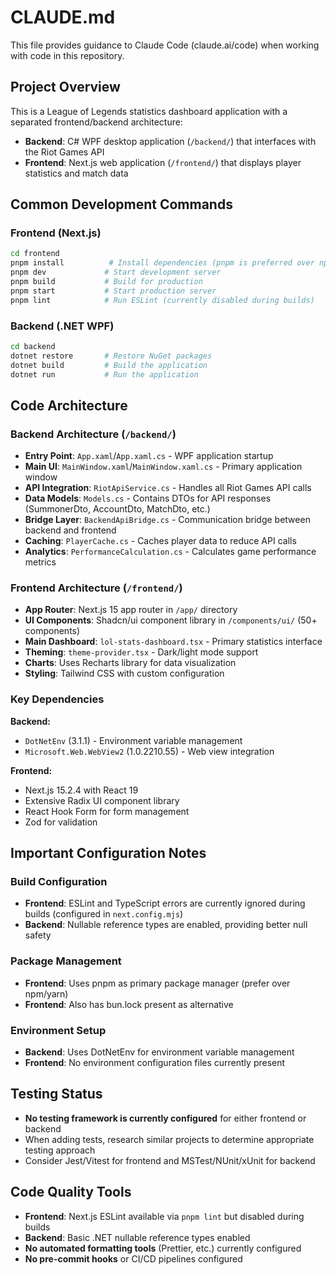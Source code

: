 # CLAUDE.md

This file provides guidance to Claude Code (claude.ai/code) when working with code in this repository.

## Project Overview

This is a League of Legends statistics dashboard application with a separated frontend/backend architecture:

- **Backend**: C# WPF desktop application (`/backend/`) that interfaces with the Riot Games API
- **Frontend**: Next.js web application (`/frontend/`) that displays player statistics and match data

## Common Development Commands

### Frontend (Next.js)
```bash
cd frontend
pnpm install          # Install dependencies (pnpm is preferred over npm)
pnpm dev             # Start development server
pnpm build           # Build for production
pnpm start           # Start production server
pnpm lint            # Run ESLint (currently disabled during builds)
```

### Backend (.NET WPF)
```bash
cd backend
dotnet restore       # Restore NuGet packages
dotnet build         # Build the application
dotnet run           # Run the application
```

## Code Architecture

### Backend Architecture (`/backend/`)
- **Entry Point**: `App.xaml`/`App.xaml.cs` - WPF application startup
- **Main UI**: `MainWindow.xaml`/`MainWindow.xaml.cs` - Primary application window
- **API Integration**: `RiotApiService.cs` - Handles all Riot Games API calls
- **Data Models**: `Models.cs` - Contains DTOs for API responses (SummonerDto, AccountDto, MatchDto, etc.)
- **Bridge Layer**: `BackendApiBridge.cs` - Communication bridge between backend and frontend
- **Caching**: `PlayerCache.cs` - Caches player data to reduce API calls
- **Analytics**: `PerformanceCalculation.cs` - Calculates game performance metrics

### Frontend Architecture (`/frontend/`)
- **App Router**: Next.js 15 app router in `/app/` directory
- **UI Components**: Shadcn/ui component library in `/components/ui/` (50+ components)
- **Main Dashboard**: `lol-stats-dashboard.tsx` - Primary statistics interface
- **Theming**: `theme-provider.tsx` - Dark/light mode support
- **Charts**: Uses Recharts library for data visualization
- **Styling**: Tailwind CSS with custom configuration

### Key Dependencies

**Backend:**
- `DotNetEnv` (3.1.1) - Environment variable management
- `Microsoft.Web.WebView2` (1.0.2210.55) - Web view integration

**Frontend:**
- Next.js 15.2.4 with React 19
- Extensive Radix UI component library
- React Hook Form for form management
- Zod for validation

## Important Configuration Notes

### Build Configuration
- **Frontend**: ESLint and TypeScript errors are currently ignored during builds (configured in `next.config.mjs`)
- **Backend**: Nullable reference types are enabled, providing better null safety

### Package Management
- **Frontend**: Uses pnpm as primary package manager (prefer over npm/yarn)
- **Frontend**: Also has bun.lock present as alternative

### Environment Setup
- **Backend**: Uses DotNetEnv for environment variable management
- **Frontend**: No environment configuration files currently present

## Testing Status
- **No testing framework is currently configured** for either frontend or backend
- When adding tests, research similar projects to determine appropriate testing approach
- Consider Jest/Vitest for frontend and MSTest/NUnit/xUnit for backend

## Code Quality Tools
- **Frontend**: Next.js ESLint available via `pnpm lint` but disabled during builds
- **Backend**: Basic .NET nullable reference types enabled
- **No automated formatting tools** (Prettier, etc.) currently configured
- **No pre-commit hooks** or CI/CD pipelines configured
